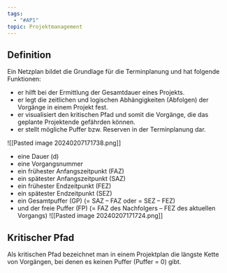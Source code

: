 ```yaml
---
tags:
  - "#AP1"
topic: Projektmanagement
---
```


## Definition
Ein Netzplan bildet die Grundlage für die Terminplanung und hat folgende Funktionen:
- er hilft bei der Ermittlung der Gesamtdauer eines Projekts.
- er legt die zeitlichen und logischen Abhängigkeiten (Abfolgen) der Vorgänge in einem Projekt fest.
- er visualisiert den kritischen Pfad und somit die Vorgänge, die das geplante Projektende gefährden können.
- er stellt mögliche Puffer bzw. Reserven in der Terminplanung dar.

![[Pasted image 20240207171738.png]]
- eine Dauer (d)
- eine Vorgangsnummer
- ein frühester Anfangszeitpunkt (FAZ)
- ein spätester Anfangszeitpunkt (SAZ)
- ein frühester Endzeitpunkt (FEZ)
- ein spätester Endzeitpunkt (SEZ)
- ein Gesamtpuffer (GP) (= SAZ – FAZ oder = SEZ – FEZ)
- und der freie Puffer (FP) (= FAZ des Nachfolgers – FEZ des aktuellen Vorgangs)
![[Pasted image 20240207171724.png]]
## Kritischer Pfad
Als kritischen Pfad bezeichnet man in einem Projektplan die längste Kette von Vorgängen, bei denen es keinen Puffer (Puffer = 0) gibt.